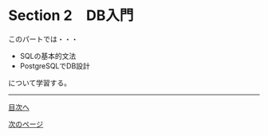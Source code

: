 # Section 2　DB入門

このパートでは・・・  

- SQLの基本的文法
- PostgreSQLでDB設計

について学習する。



___
[目次へ](https://github.com/122yuuki/SDP_DB/blob/main/README.md)

[次のページ](https://github.com/122yuuki/SDP_DB/blob/main/Section_2/section_2-2.md)
